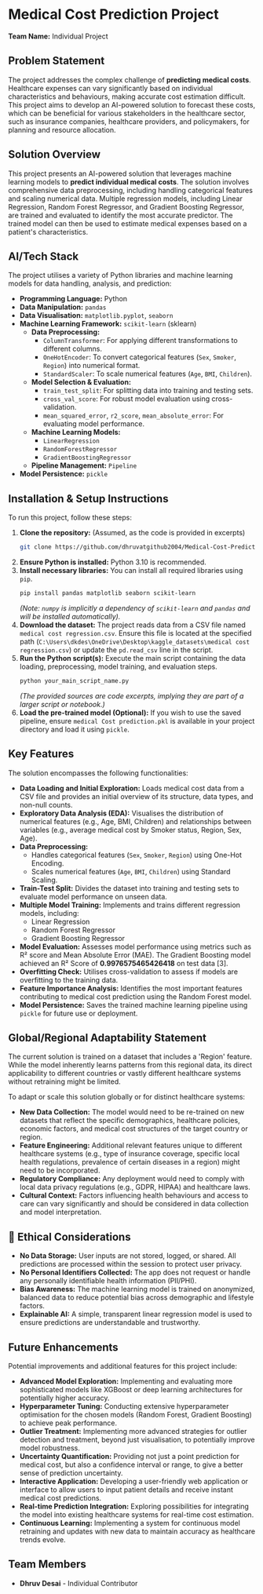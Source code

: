 # Medical Cost Prediction Project

**Team Name:** Individual Project

## Problem Statement

The project addresses the complex challenge of **predicting medical costs**. Healthcare expenses can vary significantly based on individual characteristics and behaviours, making accurate cost estimation difficult. This project aims to develop an AI-powered solution to forecast these costs, which can be beneficial for various stakeholders in the healthcare sector, such as insurance companies, healthcare providers, and policymakers, for planning and resource allocation.

## Solution Overview

This project presents an AI-powered solution that leverages machine learning models to **predict individual medical costs**. The solution involves comprehensive data preprocessing, including handling categorical features and scaling numerical data. Multiple regression models, including Linear Regression, Random Forest Regressor, and Gradient Boosting Regressor, are trained and evaluated to identify the most accurate predictor. The trained model can then be used to estimate medical expenses based on a patient's characteristics.

## AI/Tech Stack

The project utilises a variety of Python libraries and machine learning models for data handling, analysis, and prediction:

*   **Programming Language:** Python
*   **Data Manipulation:** `pandas`
*   **Data Visualisation:** `matplotlib.pyplot`, `seaborn` 
*   **Machine Learning Framework:** `scikit-learn` (sklearn)
    *   **Data Preprocessing:**
        *   `ColumnTransformer`: For applying different transformations to different columns.
        *   `OneHotEncoder`: To convert categorical features (`Sex`, `Smoker`, `Region`) into numerical format.
        *   `StandardScaler`: To scale numerical features (`Age`, `BMI`, `Children`).
    *   **Model Selection & Evaluation:**
        *   `train_test_split`: For splitting data into training and testing sets.
        *   `cross_val_score`: For robust model evaluation using cross-validation.
        *   `mean_squared_error`, `r2_score`, `mean_absolute_error`: For evaluating model performance.
    *   **Machine Learning Models:**
        *   `LinearRegression` 
        *   `RandomForestRegressor`
        *   `GradientBoostingRegressor`
    *   **Pipeline Management:** `Pipeline` 
*   **Model Persistence:** `pickle` 

## Installation & Setup Instructions

To run this project, follow these steps:

1.  **Clone the repository:** (Assumed, as the code is provided in excerpts)
    ```bash
    git clone https://github.com/dhruvatgithub2004/Medical-Cost-Prediction.git
    ```
2.  **Ensure Python is installed:** Python 3.10 is recommended.
3.  **Install necessary libraries:** You can install all required libraries using `pip`.
    ```bash
    pip install pandas matplotlib seaborn scikit-learn
    ```
    *(Note: `numpy` is implicitly a dependency of `scikit-learn` and `pandas` and will be installed automatically).*
4.  **Download the dataset:** The project reads data from a CSV file named `medical cost regression.csv`. Ensure this file is located at the specified path (`C:\Users\dkdes\OneDrive\Desktop\kaggle_datasets\medical cost regression.csv`) or update the `pd.read_csv` line in the script.
5.  **Run the Python script(s):** Execute the main script containing the data loading, preprocessing, model training, and evaluation steps.
    ```bash
    python your_main_script_name.py
    ```
    *(The provided sources are code excerpts, implying they are part of a larger script or notebook.)*
6.  **Load the pre-trained model (Optional):** If you wish to use the saved pipeline, ensure `medical Cost prediction.pkl` is available in your project directory and load it using `pickle`.

## Key Features

The solution encompasses the following functionalities:

*   **Data Loading and Initial Exploration:** Loads medical cost data from a CSV file and provides an initial overview of its structure, data types, and non-null counts.
*   **Exploratory Data Analysis (EDA):** Visualises the distribution of numerical features (e.g., Age, BMI, Children) and relationships between variables (e.g., average medical cost by Smoker status, Region, Sex, Age).
*   **Data Preprocessing:**
    *   Handles categorical features (`Sex`, `Smoker`, `Region`) using One-Hot Encoding.
    *   Scales numerical features (`Age`, `BMI`, `Children`) using Standard Scaling.
*   **Train-Test Split:** Divides the dataset into training and testing sets to evaluate model performance on unseen data.
*   **Multiple Model Training:** Implements and trains different regression models, including:
    *   Linear Regression
    *   Random Forest Regressor
    *   Gradient Boosting Regressor
*   **Model Evaluation:** Assesses model performance using metrics such as R² score and Mean Absolute Error (MAE). The Gradient Boosting model achieved an R² Score of **0.9976575465426418** on test data [3].
*   **Overfitting Check:** Utilises cross-validation to assess if models are overfitting to the training data.
*   **Feature Importance Analysis:** Identifies the most important features contributing to medical cost prediction using the Random Forest model.
*   **Model Persistence:** Saves the trained machine learning pipeline using `pickle` for future use or deployment.

## Global/Regional Adaptability Statement

The current solution is trained on a dataset that includes a 'Region' feature. While the model inherently learns patterns from this regional data, its direct applicability to different countries or vastly different healthcare systems without retraining might be limited.

To adapt or scale this solution globally or for distinct healthcare systems:

*   **New Data Collection:** The model would need to be re-trained on new datasets that reflect the specific demographics, healthcare policies, economic factors, and medical cost structures of the target country or region.
*   **Feature Engineering:** Additional relevant features unique to different healthcare systems (e.g., type of insurance coverage, specific local health regulations, prevalence of certain diseases in a region) might need to be incorporated.
*   **Regulatory Compliance:** Any deployment would need to comply with local data privacy regulations (e.g., GDPR, HIPAA) and healthcare laws.
*   **Cultural Context:** Factors influencing health behaviours and access to care can vary significantly and should be considered in data collection and model interpretation.

## 🧠 Ethical Considerations

- **No Data Storage:** User inputs are not stored, logged, or shared. All predictions are processed within the session to protect user privacy.
- **No Personal Identifiers Collected:** The app does not request or handle any personally identifiable health information (PII/PHI).
- **Bias Awareness:** The machine learning model is trained on anonymized, balanced data to reduce potential bias across demographic and lifestyle factors.
- **Explainable AI:** A simple, transparent linear regression model is used to ensure predictions are understandable and trustworthy.


## Future Enhancements

Potential improvements and additional features for this project include:

*   **Advanced Model Exploration:** Implementing and evaluating more sophisticated models like XGBoost  or deep learning architectures for potentially higher accuracy.
*   **Hyperparameter Tuning:** Conducting extensive hyperparameter optimisation for the chosen models (Random Forest, Gradient Boosting) to achieve peak performance.
*   **Outlier Treatment:** Implementing more advanced strategies for outlier detection and treatment, beyond just visualisation, to potentially improve model robustness.
*   **Uncertainty Quantification:** Providing not just a point prediction for medical cost, but also a confidence interval or range, to give a better sense of prediction uncertainty.
*   **Interactive Application:** Developing a user-friendly web application or interface to allow users to input patient details and receive instant medical cost predictions.
*   **Real-time Prediction Integration:** Exploring possibilities for integrating the model into existing healthcare systems for real-time cost estimation.
*   **Continuous Learning:** Implementing a system for continuous model retraining and updates with new data to maintain accuracy as healthcare trends evolve.

## Team Members

*   **Dhruv Desai** - Individual Contributor
